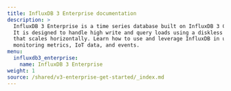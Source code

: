```yaml
---
title: InfluxDB 3 Enterprise documentation 
description: >
  InfluxDB 3 Enterprise is a time series database built on InfluxDB 3 Core open source.
  It is designed to handle high write and query loads using a diskless architechture 
  that scales horizontally. Learn how to use and leverage InfluxDB in use cases such as 
  monitoring metrics, IoT data, and events.
menu:
  influxdb3_enterprise:
    name: InfluxDB 3 Enterprise
weight: 1
source: /shared/v3-enterprise-get-started/_index.md
---
```


<!-- 
The content of this page is at /shared/v3-enterprise-get-started/_index.md
-->
